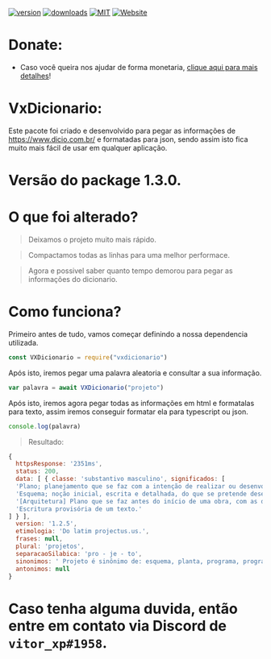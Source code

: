 [![version][version-img]][version-url]
[![downloads][downloads-mes-img]][donwloads-url]
[![MIT][licence-img]][licence-url]
[![Website][website-img]][website-url]

# Donate:
- Caso você queira nos ajudar de forma monetaria, [clique aqui para mais detalhes](https://link.mercadopago.com.br/counting)!
# VxDicionario:
  
Este pacote foi criado e desenvolvido para pegar as informações de https://www.dicio.com.br/ e formatadas para json, sendo assim isto fica muito mais fácil de usar em qualquer aplicação.

# Versão do package 1.3.0.
# O que foi alterado?
> Deixamos o projeto muito mais rápido.

> Compactamos todas as linhas para uma melhor performace.
  
> Agora e possivel saber quanto tempo demorou para pegar as informações do dicionario.

# Como funciona?
Primeiro antes de tudo, vamos começar definindo a nossa dependencia utilizada.
```js
const VXDicionario = require("vxdicionario")
```
Após isto, iremos pegar uma palavra aleatoria e consultar a sua informação.

```js
var palavra = await VXDicionario("projeto")
```
Após isto, iremos agora pegar todas as informações em html e formatalas para texto, assim iremos conseguir formatar ela para typescript ou json.
```js
console.log(palavra)
```
> Resultado:
```js
{
  httpsResponse: '2351ms',
  status: 200,
  data: [ { classe: 'substantivo masculino', significados: [
  'Plano; planejamento que se faz com a intenção de realizar ou desenvolver alguma coisa: projeto de lei.',
  'Esquema; noção inicial, escrita e detalhada, do que se pretende desenvolver; aquilo que se pretende realizar, de acordo com esse esquema: projeto de pesquisa; projeto de limpeza do Rio Tietê.',
  '[Arquitetura] Plano que se faz antes do início de uma obra, com as descrições, cálculos, orçamento: o projeto de uma igreja.',
  'Escritura provisória de um texto.'
] } ],
  version: '1.2.5',
  etimologia: 'Do latim projectus.us.',
  frases: null,
  plural: 'projetos',
  separacaoSilabica: 'pro - je - to',
  sinonimos: ' Projeto é sinônimo de: esquema, planta, programa, programação, esboço, plano, traço, traçado, prospecto ',
  antonimos: null
}
```

# **Caso tenha alguma duvida, então entre em contato via Discord de `vitor_xp#1958`.**



[version-img]: https://img.shields.io/npm/v/vxdicionario
[version-url]: https://www.npmjs.com/package/vxdicionario
[donwloads-img]: https://img.shields.io/npm/dt/vxdicionario
[licence-url]: https://github.com/vitorxcp/VxDicionario/blob/HEAD/LICENSE
[donwloads-url]: https://npmcharts.com/compare/vxdicionario?minimal=true
[downloads-mes-img]: https://img.shields.io/npm/dm/vxdicionario
[licence-img]: https://img.shields.io/npm/l/vxdicionario?color=blue
[website-img]: https://img.shields.io/website?down_color=vitorxp.squareweb.app&down_message=vitorxp.squareweb.app&up_message=vitorxp.squareweb.app&url=https%3A%2F%2Fvitorxp.squareweb.app
[website-url]: https://vitorxp.squareweb.app/